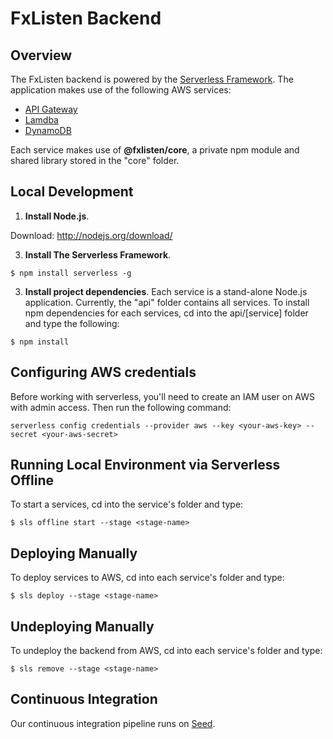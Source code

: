 # FxListen Backend

## Overview

The FxListen backend is powered by the [Serverless Framework](http://serverless.com). The application makes use of the following AWS services:

* [API Gateway](https://aws.amazon.com/api-gateway/)
* [Lamdba](https://aws.amazon.com/lambda/)
* [DynamoDB](https://aws.amazon.com/dynamodb)

Each service makes use of **@fxlisten/core**, a private npm module and shared library stored in the "core" folder.

## Local Development

1. **Install Node.js**. 

  Download: http://nodejs.org/download/


3. **Install The Serverless Framework**.

  ```
  $ npm install serverless -g
  ```  

3. **Install project dependencies**. Each service is a stand-alone Node.js application. Currently, the "api" folder contains all services. To install npm dependencies for each services, cd into the api/[service] folder and type the following:

  ```
  $ npm install
  ```

## Configuring AWS credentials

Before working with serverless, you'll need to create an IAM user on AWS with admin access. Then run the following command:

```
serverless config credentials --provider aws --key <your-aws-key> --secret <your-aws-secret> 
```

## Running Local Environment via Serverless Offline

To start a services, cd into the service's folder and type:


  ```
  $ sls offline start --stage <stage-name>
  ```

## Deploying Manually

To deploy services to AWS, cd into each service's folder and type:


  ```
  $ sls deploy --stage <stage-name>
  ``` 

## Undeploying Manually

To undeploy the backend from AWS, cd into each service's folder and type:

  ```
  $ sls remove --stage <stage-name>
  ``` 

## Continuous Integration

Our continuous integration pipeline runs on [Seed](http://seed.run).






